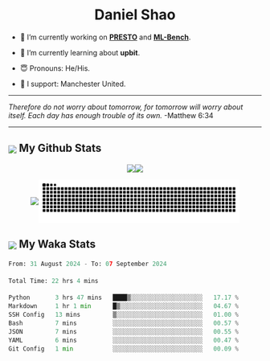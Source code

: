 

<h1 align="center">Daniel Shao</h1>

- 🐒 I’m currently working on **[PRESTO](https://github.com/IDEA-XL/PRESTO)** and **[ML-Bench](https://github.com/gersteinlab/ML-bench)**.

- 🥹 I’m currently learning about **upbit**.

- 😇 Pronouns: He/His.

- 🦧 I support: Manchester United.

---

<i> Therefore do not worry about tomorrow, for tomorrow will worry about itself. Each day has enough trouble of its own. </i> -Matthew 6:34

---

<h2><img src="https://emojis.slackmojis.com/emojis/images/1579216111/7550/pikachu_wave.gif?1579216111" align="center" width="28" /> My Github Stats</h2>

<p align="center"><img align="center" src = "https://github-readme-stats.vercel.app/api?username=super-dainiu&show_icons=true&count_private=true&theme=tokyonight&hide=issues&line_height=30" width="400px"><img align="center" src = "https://github-readme-streak-stats.herokuapp.com/?user=super-dainiu&theme=tokyonight" width="400px"></p>

<p align="center"><img align="center" width="400px" src="https://github-readme-stats.vercel.app/api/top-langs/?username=super-dainiu&layout=compact&theme=tokyonight&hide=html,tex,jupyter%20notebook"><img align="center" width="400px" src="https://github.com/super-dainiu/super-dainiu/blob/output/github-contribution-grid-snake.svg"></p>

<h2><img src="https://emojis.slackmojis.com/emojis/images/1579216111/7550/pikachu_wave.gif?1579216111" align="center" width="28" /> My Waka Stats</h2>

<!--START_SECTION:waka-->

```python
From: 31 August 2024 - To: 07 September 2024

Total Time: 22 hrs 4 mins

Python       3 hrs 47 mins   ████▒░░░░░░░░░░░░░░░░░░░░   17.17 %
Markdown     1 hr 1 min      █▒░░░░░░░░░░░░░░░░░░░░░░░   04.67 %
SSH Config   13 mins         ▒░░░░░░░░░░░░░░░░░░░░░░░░   01.00 %
Bash         7 mins          ░░░░░░░░░░░░░░░░░░░░░░░░░   00.57 %
JSON         7 mins          ░░░░░░░░░░░░░░░░░░░░░░░░░   00.55 %
YAML         6 mins          ░░░░░░░░░░░░░░░░░░░░░░░░░   00.47 %
Git Config   1 min           ░░░░░░░░░░░░░░░░░░░░░░░░░   00.09 %
```

<!--END_SECTION:waka-->
